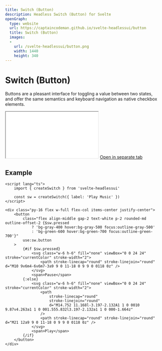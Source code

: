```yaml
---
title: Switch (Button)
description: Headless Switch (Button) for Svelte
openGraph:
  type: website
  url: https://captaincodeman.github.io/svelte-headlessui/button
  title: Switch (Button)
  images:
  -
    url: /svelte-headlessui/button.png
    width: 1440
    height: 340
---
```


# Switch (Button)

Buttons are a pleasant interface for toggling a value between two states, and offer the same semantics and keyboard navigation as native checkbox elements.

<iframe class="w-full h-[170px] rounded-xl border-none" src="./example/button"></iframe>
<a href="./example/button" target="_blank">
	Open in separate tab
</a>

## Example

```svelte
<script lang="ts">
	import { createSwitch } from 'svelte-headlessui'

	const sw = createSwitch({ label: 'Play Music' })
</script>

<div class="py-16 flex w-full flex-col items-center justify-center">
	<button
		class="flex align-middle gap-2 text-white p-2 rounded-md outline-offset-2 {$sw.pressed
			? 'bg-gray-400 hover:bg-gray-500 focus:outline-gray-500'
			: 'bg-green-600 hover:bg-green-700 focus:outline-green-700'}"
		use:sw.button
	>
		{#if $sw.pressed}
			<svg class="w-6 h-6" fill="none" viewBox="0 0 24 24" stroke="currentColor" stroke-width="2">
				<path stroke-linecap="round" stroke-linejoin="round" d="M10 9v6m4-6v6m7-3a9 9 0 11-18 0 9 9 0 0118 0z" />
			</svg>
			<span>Pause</span>
		{:else}
			<svg class="w-6 h-6" fill="none" viewBox="0 0 24 24" stroke="currentColor" stroke-width="2">
				<path
					stroke-linecap="round"
					stroke-linejoin="round"
					d="M14.752 11.168l-3.197-2.132A1 1 0 0010 9.87v4.263a1 1 0 001.555.832l3.197-2.132a1 1 0 000-1.664z"
				/>
				<path stroke-linecap="round" stroke-linejoin="round" d="M21 12a9 9 0 11-18 0 9 9 0 0118 0z" />
			</svg>
			<span>Play</span>
		{/if}
	</button>
</div>
```
